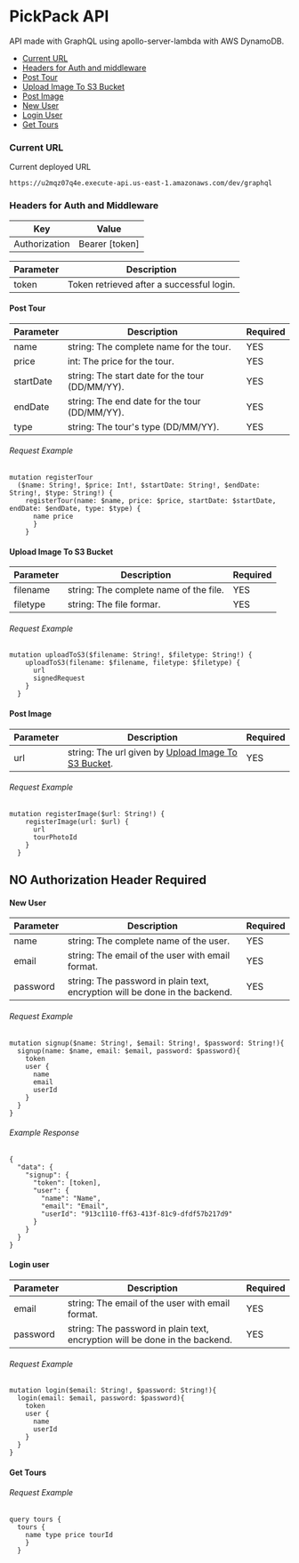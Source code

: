 # PickPack API

API made with GraphQL using apollo-server-lambda with AWS DynamoDB.

- [Current URL](#Current-URL)
- [Headers for Auth and middleware](#Headers-for-Auth-and-Middleware)
- [Post Tour](#Post-Tour)
- [Upload Image To S3 Bucket](#Upload-Image-To-S3-Bucket)
- [Post Image](#Post-Image)
- [New User](#New-User)
- [Login User](#Login-User)
- [Get Tours](#Get-Tours)

### Current URL

Current deployed URL

```
https://u2mqz07q4e.execute-api.us-east-1.amazonaws.com/dev/graphql
```

### Headers for Auth and Middleware

| Key           | Value          |
| ------------- | -------------- |
| Authorization | Bearer [token] |

| Parameter | Description                               |
| --------- | ----------------------------------------- |
| token     | Token retrieved after a successful login. |

#### Post Tour

| Parameter | Description                                     | Required |
| --------- | ----------------------------------------------- | -------- |
| name      | string: The complete name for the tour.         | YES      |
| price     | int: The price for the tour.                    | YES      |
| startDate | string: The start date for the tour (DD/MM/YY). | YES      |
| endDate   | string: The end date for the tour (DD/MM/YY).   | YES      |
| type      | string: The tour's type (DD/MM/YY).             | YES      |

###### Request Example

```
mutation registerTour
  ($name: String!, $price: Int!, $startDate: String!, $endDate: String!, $type: String!) {
    registerTour(name: $name, price: $price, startDate: $startDate, endDate: $endDate, type: $type) {
      name price
      }
    }
```

#### Upload Image To S3 Bucket

| Parameter | Description                            | Required |
| --------- | -------------------------------------- | -------- |
| filename  | string: The complete name of the file. | YES      |
| filetype  | string: The file formar.               | YES      |

###### Request Example

```
mutation uploadToS3($filename: String!, $filetype: String!) {
    uploadToS3(filename: $filename, filetype: $filetype) {
      url
      signedRequest
    }
  }
```

#### Post Image

| Parameter | Description                                                                       | Required |
| --------- | --------------------------------------------------------------------------------- | -------- |
| url       | string: The url given by [Upload Image To S3 Bucket](#Upload-Image-To-S3-Bucket). | YES      |

###### Request Example

```
mutation registerImage($url: String!) {
    registerImage(url: $url) {
      url
      tourPhotoId
    }
  }
```

## NO Authorization Header Required

#### New User

| Parameter | Description                                                                 | Required |
| --------- | --------------------------------------------------------------------------- | -------- |
| name      | string: The complete name of the user.                                      | YES      |
| email     | string: The email of the user with email format.                            | YES      |
| password  | string: The password in plain text, encryption will be done in the backend. | YES      |

###### Request Example

```
mutation signup($name: String!, $email: String!, $password: String!){
  signup(name: $name, email: $email, password: $password){
    token
    user {
      name
      email
      userId
    }
  }
}
```

###### Example Response

```
{
  "data": {
    "signup": {
      "token": [token],
      "user": {
        "name": "Name",
        "email": "Email",
        "userId": "913c1110-ff63-413f-81c9-dfdf57b217d9"
      }
    }
  }
}
```

#### Login user

| Parameter | Description                                                                 | Required |
| --------- | --------------------------------------------------------------------------- | -------- |
| email     | string: The email of the user with email format.                            | YES      |
| password  | string: The password in plain text, encryption will be done in the backend. | YES      |

###### Request Example

```
mutation login($email: String!, $password: String!){
  login(email: $email, password: $password){
    token
    user {
      name
      userId
    }
  }
}
```

#### Get Tours

###### Request Example

```
query tours {
  tours {
    name type price tourId
    }
  }
```
